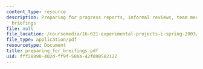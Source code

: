 ```yaml
---
content_type: resource
description: Preparing for progress reports, informal reviews, team meetings or other
  briefings
file: null
file_location: /coursemedia/16-621-experimental-projects-i-spring-2003/fff28898402dff9f500a42f890582122_preparing_for_breifings.pdf
file_type: application/pdf
resourcetype: Document
title: preparing_for_breifings.pdf
uid: fff28898-402d-ff9f-500a-42f890582122
---
```

